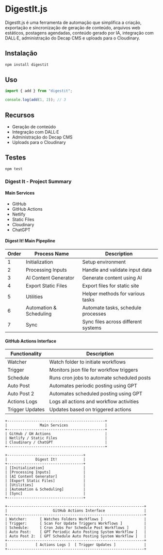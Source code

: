 # DigestIt.js

DigestIt.js é uma ferramenta de automação que simplifica a criação, exportação e sincronização de geração de conteúdo, arquivos web estáticos, postagens agendadas, conteúdo gerado por IA, integração com DALL·E, administração do Decap CMS e uploads para o Cloudinary.

## Instalação

```sh
npm install digestit
```

## Uso

```javascript
import { add } from "digestit";

console.log(add(1, 2)); // 3
```

## Recursos

- Geração de conteúdo
- Integração com DALL·E
- Administração do Decap CMS
- Uploads para o Cloudinary

## Testes

```sh
npm test
```

### Digest It - Project Summary

#### Main Services

- GitHub
- GitHub Actions
- Netlify
- Static Files
- Cloudinary
- ChatGPT

#### Digest It! Main Pipepline

| Order | Process Name            | Description                         |
| ----- | ----------------------- | ----------------------------------- |
| 1     | Initialization          | Setup environment                   |
| 2     | Processing Inputs       | Handle and validate input data      |
| 3     | AI Content Generator    | Generate content using AI           |
| 4     | Export Static Files     | Export files for static site        |
| 5     | Utilities               | Helper methods for various tasks    |
| 6     | Automation & Scheduling | Automate tasks, schedule processes  |
| 7     | Sync                    | Sync files across different systems |

#### GitHub Actions Interface

| Functionality   | Description                                |
| --------------- | ------------------------------------------ |
| Watcher         | Watch folder to initiate workflows         |
| Trigger         | Monitors json file for workflow triggers   |
| Schedule        | Runs cron jobs to automate scheduled posts |
| Auto Post       | Automates periodic posting using GPT       |
| Auto Post 2     | Automates scheduled posting using GPT      |
| Actions Logs    | Logs all actions and workflow activities   |
| Trigger Updates | Updates based on triggered actions         |

```
+---------------------------------------------+
|               Main Services                 |
+---------------------------------------------+
| GitHub / GH Actions                         |
| Netlify / Static Files                      |
| Cloudinary / ChatGPT                        |
+---------------------------------------------+

+-----------------------------------+
|             Digest It!            |
+-----------------------------------+
| [Initialization]                  |
| [Processing Inputs]               |
| [AI Content Generator]            |
| [Export Static Files]             |
| [Utilities]                       |
| [Automation & Scheduling]         |
| [Sync]                            |
+-----------------------------------+

+---------------------------------------------------------------+
|                     GitHub Actions Interface                  |
+---------------------------------------------------------------+
| Watcher:      [ Watches Folders Workflows ]                   |
| Trigger:      [ Scan For Update Triggers Workflows ]          |
| Schedule:     [ Cron Jobs For Schedule Post Workflows ]       |
| Auto Post:    [ GPT Periodic Auto Posting System Workflow ]   |
| Auto Post 2:  [ GPT Schedule Auto Posting System Workflow ]   |
+---------------------------------------------------------------+
|             [ Actions Logs ]  [ Trigger Updates ]             |
+---------------------------------------------------------------+
```
